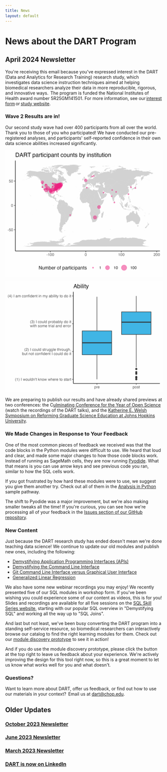 ```yaml
---
title: News
layout: default
---
```


# News about the DART Program

## **April 2024 Newsletter**

You're receiving this email because you've expressed interest in the DART (Data and Analytics for Research Training) research study, which investigates data science instruction techniques aimed at helping biomedical researchers analyze their data in more reproducible, rigorous, and innovative ways.  The program is funded the National Institutes of Health award number 5R25GM141501. For more information, see our [interest form](https://redcap.link/dart-interest) or [study website](https://redcap.link/dart-interest). 
 
### Wave 2 Results are in! 

Our second study wave had over 400 participants from all over the world. Thank you to those of you who participated! We have conducted our pre-registered analyses, and participants' self-reported confidence in their own data science abilities increased significantly. 
 
![Map showing that the majority of the participants came from North America, with additional participants coming from Europe, Asia, Africa, and South America](./media/dart_geocodes.png) 

![Boxplot of DART participants self-reported ability shows higher confidence after the intervention than before, on a scale from "1, I wouldn't know where to start" to "4, I am confident in my ability to do it". The pre-intervention boxplot concentrates around "2, I could struggle through but not confident I could do it," while the post-intervention boxplot concentrates around "3, I could probably do it with some trial error."](./media/ability_improvements.png)  
 
We are preparing to publish our results and have already shared previews at two conferences: the C[ulminating Conference for the Year of Open Science](https://www.cos.io/yos-conference) (watch the recordings of the DART talks), and the [Katherine E. Welsh Symposium on Reforming Graduate Science Education at Johns Hopkins University](https://publichealth.jhu.edu/the-r3-center-for-innovation-in-science-education/events-at-the-r3-center).  
 
### We Made Changes in Response to Your Feedback 

One of the most common pieces of feedback we received was that the code blocks in the Python modules were difficult to use. We heard that loud and clear, and made some major changes to how those code blocks work. Instead of running as SageMath cells, they are now running [Pyodide](https://publichealth.jhu.edu/the-r3-center-for-innovation-in-science-education/events-at-the-r3-center). What that means is you can use arrow keys and see previous code you ran, similar to how the SQL cells work.  

If you got frustrated by how hard these modules were to use, we suggest you give them another try. Check out all of them in the [Analysis in Python](https://arcus.github.io/education_modules/example_pathways#pathway-5-analysis-in-python) sample pathway. 

The shift to Pyodide was a major improvement, but we're also making smaller tweaks all the time! If you're curious, you can see how we're processing all of your feedback in the [Issues section of our GitHub repository](https://github.com/arcus/education_modules/issues). 
 
### New Content 

Just because the DART research study has ended doesn't mean we're done teaching data science! We continue to update our old modules and publish new ones, including the following:  
 
* [Demystifying Application Programming Interfaces (APIs)](https://liascript.github.io/course/?https://raw.githubusercontent.com/arcus/education_modules/main/demystifying_apis/demystifying_apis.md#1)  
* [Demystifying the Command Line Interface](https://liascript.github.io/course/?https://raw.githubusercontent.com/arcus/education_modules/main/demystifying_command_line/demystifying_command_line.md#1)
* [Git Command Line Interface versus Graphical User Interface](https://liascript.github.io/course/?https://raw.githubusercontent.com/arcus/education_modules/main/demystifying_command_line/demystifying_command_line.md#1)
* [Generalized Linear Regression](https://liascript.github.io/course/?https://raw.githubusercontent.com/arcus/education_modules/main/demystifying_command_line/demystifying_command_line.md#1)
 
We also have some new webinar recordings you may enjoy! We recently presented five of our SQL modules in workshop form. If you've been wishing you could experience some of our content as videos, this is for you! Slides and recordings are available for all five sessions on the [SQL Skill Series website](https://arcus.github.io/arcus_skill_series_sql/), starting with our popular SQL overview in "Demystifying SQL" and working all the way up to "SQL Joins".  
 
And last but not least, we've been busy converting the DART program into a standing self-service resource, so biomedical researchers can interactively browse our catalog to find the right learning modules for them. Check out our [module discovery prototype](https://learn.arcus.chop.edu/) to see it in action!  

And if you do use the module discovery prototype, please click the button at the top right to leave us feedback about your experience. We're actively improving the design for this tool right now, so this is a great moment to let us know what works well for you and what doesn't.  
 
### Questions? 

Want to learn more about DART, offer us feedback, or find out how to use our materials in your context?  Email us at [dart@chop.edu](mailto:dart@chop.edu). 

## Older Updates

### [October 2023 Newsletter](./newsletters/2023_10.md)

### [June 2023 Newsletter](./newsletters/2023_03.md)

### [March 2023 Newsletter](.newsletters/2023_03.md)

### [DART is now on LinkedIn](./newsletters/linkedin_announcement.md)
